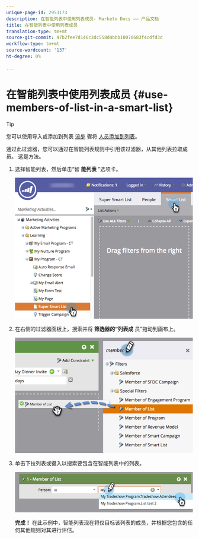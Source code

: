 ```yaml
---
unique-page-id: 2953173
description: 在智能列表中使用列表成员- Marketo Docs —— 产品文档
title: 在智能列表中使用列表成员
translation-type: tm+mt
source-git-commit: 47b2fee7d146c3dc558d4bbb10070683f4cdfd3d
workflow-type: tm+mt
source-wordcount: '137'
ht-degree: 0%

---
```



# 在智能列表中使用列表成员 {#use-members-of-list-in-a-smart-list}

>[!TIP]
>
>您可以使用导入或添加到列表 [流步](../../../../getting-started/quick-wins/import-a-list-of-people.md) 骤将 [人员添加到列表](../../../../product-docs/core-marketo-concepts/smart-campaigns/flow-actions/add-to-list.md)。

通过此过滤器，您可以通过在智能列表规则中引用该过滤器，从其他列表拉取成员。 这是方法。

1. 选择智能列表，然后单击“智 **能列表** ”选项卡。

   ![](assets/smartlist-sltab.png)

1. 在右侧的过滤器面板上，搜索并将 **筛选器的“列表成** 员”拖动到画布上。

   ![](assets/use-members-of-list-in-a-smart-list-2nd.png)

1. 单击下拉列表或键入以搜索要包含在智能列表中的列表。

   ![](assets/memberoflist.png)

   **完成！** 在此示例中，智能列表现在将仅目标该列表的成员，并根据您包含的任何其他规则对其进行评估。

